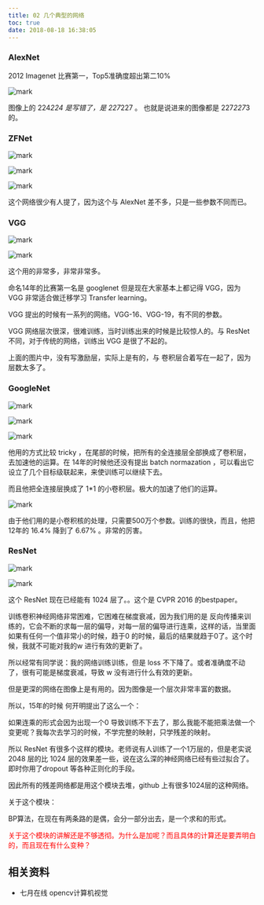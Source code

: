 ```yaml
---
title: 02 几个典型的网络
toc: true
date: 2018-08-18 16:38:05
---
```




### AlexNet

2012 Imagenet 比赛第一，Top5准确度超出第二10%

![mark](http://pacdb2bfr.bkt.clouddn.com/blog/image/180811/gkFB6D2F6i.png?imageslim)

图像上的 224*224 是写错了，是 227*227 。
也就是说进来的图像都是 227*227*3 的。


### ZFNet

![mark](http://pacdb2bfr.bkt.clouddn.com/blog/image/180811/Jjd48AGDCI.png?imageslim)

![mark](http://pacdb2bfr.bkt.clouddn.com/blog/image/180811/Hj474D57ha.png?imageslim)

![mark](http://pacdb2bfr.bkt.clouddn.com/blog/image/180811/li3IHIc8iG.png?imageslim)

这个网络很少有人提了，因为这个与 AlexNet 差不多，只是一些参数不同而已。


### VGG

![mark](http://pacdb2bfr.bkt.clouddn.com/blog/image/180811/Bc9Hb4eibC.png?imageslim)

![mark](http://pacdb2bfr.bkt.clouddn.com/blog/image/180811/7BJ0DIJAbc.png?imageslim)

这个用的非常多，非常非常多。

命名14年的比赛第一名是 googlenet 但是现在大家基本上都记得 VGG，因为 VGG 非常适合做迁移学习 Transfer learning。

VGG 提出的时候有一系列的网络。VGG-16、VGG-19，有不同的参数。

VGG 网络层次很深，很难训练，当时训练出来的时候是比较惊人的。与 ResNet 不同，对于传统的网络，训练出 VGG 是很了不起的。

上面的图片中，没有写激励层，实际上是有的，与 卷积层合着写在一起了，因为层数太多了。


### GoogleNet

![mark](http://pacdb2bfr.bkt.clouddn.com/blog/image/180811/1JB71fHG2L.png?imageslim)

![mark](http://pacdb2bfr.bkt.clouddn.com/blog/image/180811/LK8KfHA8Hi.png?imageslim)

![mark](http://pacdb2bfr.bkt.clouddn.com/blog/image/180811/FdBjeG69f8.png?imageslim)


他用的方式比较 tricky ，在尾部的时候，把所有的全连接层全部换成了卷积层，去加速他的运算。在 14年的时候他还没有提出 batch normazation ，可以看出它设立了几个目标级联起来，来使训练可以继续下去。

而且他把全连接层换成了 1*1 的小卷积层。极大的加速了他们的运算。

![mark](http://pacdb2bfr.bkt.clouddn.com/blog/image/180811/387gc6mJbL.png?imageslim)


由于他们用的是小卷积核的处理，只需要500万个参数。训练的很快，而且，他把 12年的 16.4% 降到了 6.67% 。非常的厉害。



### ResNet

![mark](http://pacdb2bfr.bkt.clouddn.com/blog/image/180811/AG3i17de8c.png?imageslim)

![mark](http://pacdb2bfr.bkt.clouddn.com/blog/image/180811/D4Fliahmk1.png?imageslim)

这个 ResNet 现在已经能有 1024 层了。。这个是 CVPR 2016 的bestpaper。

训练卷积神经网络非常困难，它困难在梯度衰减，因为我们用的是 反向传播来训练的，它会不断的求每一层的偏导，对每一层的偏导进行连乘，这样的话，当里面如果有任何一个值非常小的时候，趋于0 的时候，最后的结果就趋于0了。这个时候，我就不可能对我的w 进行有效的更新了。

所以经常有同学说：我的网络训练训练，但是 loss 不下降了。或者准确度不动了，很有可能是梯度衰减，导致 w 没有进行什么有效的更新。

但是更深的网络在图像上是有用的。因为图像是一个层次非常丰富的数据。

所以，15年的时候 何开明提出了这么一个：

如果连乘的形式会因为出现一个0 导致训练不下去了，那么我能不能把乘法做一个变更呢？我每次去学习的时候，不学完整的映射，只学残差的映射。

所以 ResNet 有很多个这样的模块。老师说有人训练了一个1万层的，但是老实说 2048 层的比 1024 层的效果差一些，说在这么深的神经网络已经有些过拟合了。即时你用了dropout 等各种正则化的手段。

因此所有的残差网络都是用这个模块去堆，github 上有很多1024层的这种网络。

关于这个模块：

BP算法，在现在有两条路的是偶，会分一部分出去，是一个求和的形式。

<span style="color:red;">关于这个模块的讲解还是不够透彻。为什么是加呢？而且具体的计算还是要弄明白的，而且现在有什么变种？</span>






## 相关资料

- 七月在线 opencv计算机视觉
